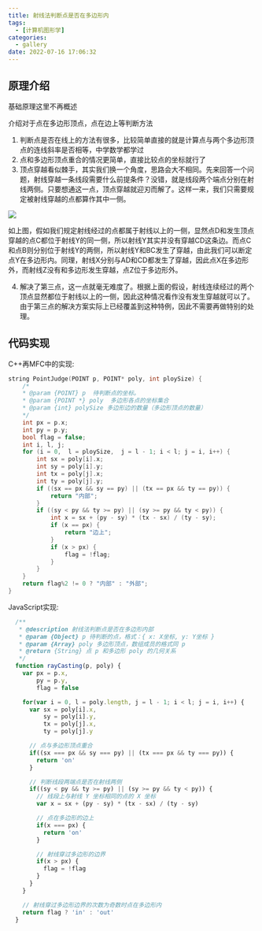 ```yaml
---
title: 射线法判断点是否在多边形内
tags:
  - [计算机图形学]
categories:
  - gallery
date: 2022-07-16 17:06:32
---
```


## 原理介绍

基础原理这里不再概述

介绍对于点在多边形顶点，点在边上等判断方法

1. 判断点是否在线上的方法有很多，比较简单直接的就是计算点与两个多边形顶点的连线斜率是否相等，中学数学都学过
2. 点和多边形顶点重合的情况更简单，直接比较点的坐标就行了
3. 顶点穿越看似棘手，其实我们换一个角度，思路会大不相同。先来回答一个问题，射线穿越一条线段需要什么前提条件？没错，就是线段两个端点分别在射线两侧。只要想通这一点，顶点穿越就迎刃而解了。这样一来，我们只需要规定被射线穿越的点都算作其中一侧。

![](https://cdn.jsdelivr.net/gh/qq171895821/Jymscloudiimmgg@main/img/20170904204203276)

如上图，假如我们规定射线经过的点都属于射线以上的一侧，显然点D和发生顶点穿越的点C都位于射线Y的同一侧，所以射线Y其实并没有穿越CD这条边。而点C和点B则分别位于射线Y的两侧，所以射线Y和BC发生了穿越，由此我们可以断定点Y在多边形内。同理，射线X分别与AD和CD都发生了穿越，因此点X在多边形外，而射线Z没有和多边形发生穿越，点Z位于多边形外。

4. 解决了第三点，这一点就毫无难度了。根据上面的假设，射线连续经过的两个顶点显然都位于射线以上的一侧，因此这种情况看作没有发生穿越就可以了。由于第三点的解决方案实际上已经覆盖到这种特例，因此不需要再做特别的处理。





## 代码实现 

C++再MFC中的实现:

```cpp
string PointJudge(POINT p, POINT* poly, int ploySize) {
    /*
    * @param {POINT} p  待判断点的坐标。
    * @param {POINT *} poly  多边形各点的坐标集合
    * @param {int} polySize 多边形边的数量（多边形顶点的数量）
    */
    int px = p.x;
    int py = p.y;
    bool flag = false;
    int i, l, j;
    for (i = 0,  l = ploySize,  j = l - 1; i < l; j = i, i++) {
        int sx = poly[i].x;
        int sy = poly[i].y;
        int tx = poly[j].x;
        int ty = poly[j].y;
        if ((sx == px && sy == py) || (tx == px && ty == py)) {
            return "内部";
        }
        if ((sy < py && ty >= py) || (sy >= py && ty < py)) {
            int x = sx + (py - sy) * (tx - sx) / (ty - sy);
            if (x == px) {
                return "边上";
            }
            if (x > px) {
                flag = !flag;
            }
        }
    }
    return flag%2 != 0 ? "内部" : "外部";
}
```

JavaScript实现:

```javascript
  /**
   * @description 射线法判断点是否在多边形内部
   * @param {Object} p 待判断的点，格式：{ x: X坐标, y: Y坐标 }
   * @param {Array} poly 多边形顶点，数组成员的格式同 p
   * @return {String} 点 p 和多边形 poly 的几何关系
   */
  function rayCasting(p, poly) {
    var px = p.x,
        py = p.y,
        flag = false

    for(var i = 0, l = poly.length, j = l - 1; i < l; j = i, i++) {
      var sx = poly[i].x,
          sy = poly[i].y,
          tx = poly[j].x,
          ty = poly[j].y

      // 点与多边形顶点重合
      if((sx === px && sy === py) || (tx === px && ty === py)) {
        return 'on'
      }

      // 判断线段两端点是否在射线两侧
      if((sy < py && ty >= py) || (sy >= py && ty < py)) {
        // 线段上与射线 Y 坐标相同的点的 X 坐标
        var x = sx + (py - sy) * (tx - sx) / (ty - sy)

        // 点在多边形的边上
        if(x === px) {
          return 'on'
        }

        // 射线穿过多边形的边界
        if(x > px) {
          flag = !flag
        }
      }
    }

    // 射线穿过多边形边界的次数为奇数时点在多边形内
    return flag ? 'in' : 'out'
  }
```

